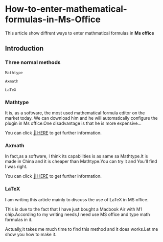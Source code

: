 # How-to-enter-mathematical-formulas-in-Ms-Office
This article show diffrent ways to enter mathmatical formulas in __Ms office__
## Introduction 
### Three normal methods
```
Mathtype

Axmath

LaTeX
```

### Mathtype
It is, as a software, the most used mathematical formula editor on the market today. We can download him and he will automatically configure the plugin in Ms office.One disadvantage is that he is more expensive...

You can click [:link: HERE](https://www.wiris.com/en/mathtype/) to get further information.
### Axmath
In fact,as a software, I think its capabilities is as same sa Mathtype.It is made in China and it is cheaper than Mathtype.You can try it and You'll find I was right.

You can click [:link: HERE](https://www.axsoft.co/axmath/) to get further information.
### LaTeX
I am writing this article mainly to discuss the use of LaTeX in MS office.

This is due to the fact that I have just bought a Macbook Air with M1 chip.According to my writing needs,I need use MS office and type math formulas in it.

Actually,it takes me much time to find this method and it does works.Let me show you how to make it.

